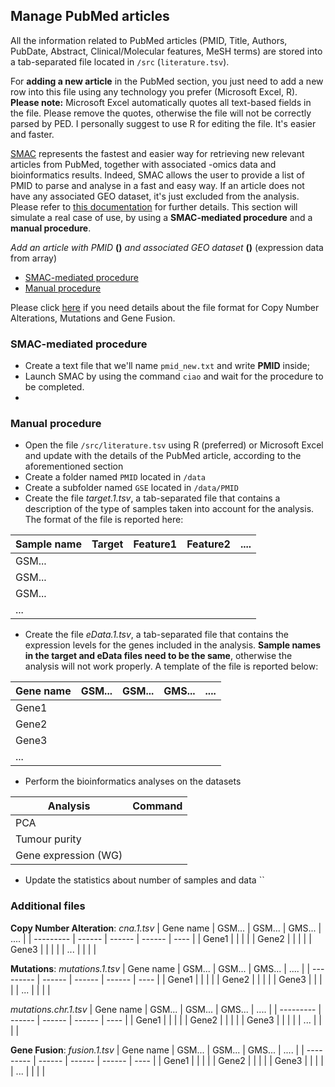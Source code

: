 ## Manage PubMed articles

All the information related to PubMed articles (PMID, Title, Authors, PubDate, Abstract, Clinical/Molecular features, MeSH terms) are stored into a tab-separated file located in `/src` (`literature.tsv`).

For __adding a new article__ in the PubMed section, you just need to add a new row into this file using any technology you prefer (Microsoft Excel, R).
__Please note:__ Microsoft Excel automatically quotes all text-based fields in the file. Please remove the quotes, otherwise the file will not be correctly parsed by PED. I personally suggest to use R for editing the file. It's easier and faster.

[SMAC]() represents the fastest and easier way for retrieving new relevant articles from PubMed, together with associated -omics data and bioinformatics results.
Indeed, SMAC allows the user to provide a list of PMID to parse and analyse in a fast and easy way. If an article does not have any associated GEO dataset, it's just excluded from the analysis. Please refer to [this documentation]() for further details. This section will simulate a real case of use, by using a __SMAC-mediated procedure__ and a __manual procedure__.

_Add an article with PMID_ __()__ _and associated GEO dataset_ __()__ (expression data from array)

* [SMAC-mediated procedure](#SMAC-mediated-procedure)
* [Manual procedure](#manual-procedure)


Please click [here](#additional-files) if you need details about the file format for Copy Number Alterations, Mutations and Gene Fusion.

### SMAC-mediated procedure

* Create a text file that we'll name `pmid_new.txt` and write __PMID__ inside;
* Launch SMAC by using the command `ciao` and wait for the procedure to be completed.
*

### Manual procedure

* Open the file `/src/literature.tsv` using R (preferred) or Microsoft Excel and update with the details of the PubMed article, according to the aforementioned section
* Create a folder named `PMID` located in `/data`
* Create a subfolder named `GSE` located in `/data/PMID`
* Create the file _target.1.tsv_, a tab-separated file that contains a description of the type of samples taken into account for the analysis. The format of the file is reported here:

| Sample name | Target | Feature1 | Feature2 | .... |
| --------- | ------ | ------ | ------ | ---- |
| GSM... | | | |
| GSM... | | | |
| GSM... | | | |
| ... | | | |

* Create the file _eData.1.tsv_, a tab-separated file that contains the expression levels for the genes included in the analysis. __Sample names in the target and eData files need to be the same__, otherwise the analysis will not work properly. A template of the file is reported below:

| Gene name | GSM... | GSM... | GMS... | .... |
| --------- | ------ | ------ | ------ | ---- |
| Gene1 | | | |
| Gene2 | | | |
| Gene3 | | | |
| ... | | | |

* Perform the bioinformatics analyses on the datasets

| Analysis | Command |
| ------ | ---- |
| PCA | |
| Tumour purity | |
| Gene expression (WG) | |

* Update the statistics about number of samples and data
``

### Additional files

__Copy Number Alteration__: _cna.1.tsv_
| Gene name | GSM... | GSM... | GMS... | .... |
| --------- | ------ | ------ | ------ | ---- |
| Gene1 | | | |
| Gene2 | | | |
| Gene3 | | | |
| ... | | | |

__Mutations__: _mutations.1.tsv_
| Gene name | GSM... | GSM... | GMS... | .... |
| --------- | ------ | ------ | ------ | ---- |
| Gene1 | | | |
| Gene2 | | | |
| Gene3 | | | |
| ... | | | |

_mutations.chr.1.tsv_
| Gene name | GSM... | GSM... | GMS... | .... |
| --------- | ------ | ------ | ------ | ---- |
| Gene1 | | | |
| Gene2 | | | |
| Gene3 | | | |
| ... | | | |

__Gene Fusion__: _fusion.1.tsv_
| Gene name | GSM... | GSM... | GMS... | .... |
| --------- | ------ | ------ | ------ | ---- |
| Gene1 | | | |
| Gene2 | | | |
| Gene3 | | | |
| ... | | | |
